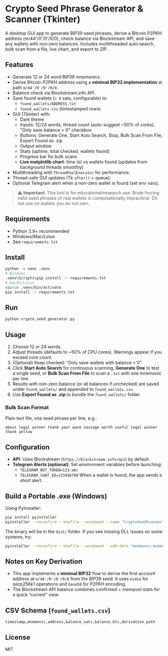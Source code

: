 # Crypto Seed Phrase Generator & Scanner (Tkinter)

A desktop GUI app to generate BIP39 seed phrases, derive a Bitcoin P2PKH address (m/44'/0'/0'/0/0), check balance via Blockstream API, and save any wallets with non‑zero balances. Includes multithreaded auto‑search, bulk scan from a file, live chart, and export to ZIP.

## Features
- Generate 12 or 24 word BIP39 mnemonics.
- Derive Bitcoin P2PKH address using a **minimal BIP32 implementation** at path `m/44'/0'/0'/0/0`.
- Balance check via Blockstream.info API.
- Save found wallets (`> 0` sats, configurable) to:
  - `found_wallets/ADDRESS.txt`
  - `found_wallets.csv` (timestamped rows)
- GUI (Tkinter) with:
  - Dark theme
  - Inputs: 12/24 words, thread count (auto-suggest ~50% of cores), "Only save balance > 0" checkbox
  - Buttons: Generate One, Start Auto Search, Stop, Bulk Scan From File, Export Found as .zip
  - Output window
  - Stats (uptime, total checked, wallets found)
  - Progress bar for bulk scans
  - **Live matplotlib chart**: time (s) vs wallets found (updates from background threads smoothly)
- Multithreading with `ThreadPoolExecutor` for performance.
- Thread-safe GUI updates (Tk `after()` + queue).
- Optional Telegram alert when a non-zero wallet is found (set env vars).

> ⚠️ **Important**: This tool is for educational/research use. Brute forcing valid seed phrases of real wallets is computationally impractical. Do not use on wallets you do not own.

## Requirements
- Python 3.9+ recommended
- Windows/Mac/Linux
- See `requirements.txt`

## Install
```bash
python -m venv .venv
# Windows
.venv\Scripts\pip install -r requirements.txt
# macOS/Linux
source .venv/bin/activate
pip install -r requirements.txt
```

## Run
```bash
python crypto_seed_generator.py
```

## Usage
1. Choose 12 or 24 words.
2. Adjust threads (defaults to ~50% of CPU cores). Warnings appear if you exceed core count.
3. (Optional) Keep checked: “Only save wallets with balance > 0”.
4. Click **Start Auto Search** for continuous scanning, **Generate One** to test a single seed, or **Bulk Scan From File** to scan a `.txt` with one mnemonic per line.
5. Results with non-zero balance (or all balances if unchecked) are saved under `found_wallets/` and appended to `found_wallets.csv`.
6. Use **Export Found as .zip** to bundle the `found_wallets/` folder.

### Bulk Scan Format
Plain text file, one seed phrase per line, e.g.:
```
about legal winner thank year wave sausage worth useful legal winner thank yellow
```

## Configuration
- **API**: Uses Blockstream (`https://blockstream.info/api`) by default.
- **Telegram Alerts (optional)**: Set environment variables before launching:
  - `TELEGRAM_BOT_TOKEN=123:abc`
  - `TELEGRAM_CHAT_ID=123456789`
When a wallet is found, the app sends a short alert.

## Build a Portable .exe (Windows)
Using PyInstaller:
```bash
pip install pyinstaller
pyinstaller --noconfirm --onefile --windowed --name "CryptoSeedScanner" crypto_seed_generator.py
```
The binary will be in the `dist/` folder. If you see missing DLL issues on some systems, try:
```bash
pyinstaller --noconfirm --onefile --windowed --add-data "mnemonic;mnemonic" crypto_seed_generator.py
```

## Notes on Key Derivation
- This app implements a **minimal BIP32** flow to derive the first account address at `m/44'/0'/0'/0/0` from the BIP39 seed. It uses `ecdsa` for secp256k1 operations and `base58` for P2PKH encoding.
- The Blockstream API balance combines confirmed + mempool stats for a quick “current” view.

## CSV Schema (`found_wallets.csv`)
```
timestamp,mnemonic,address,balance_sats,balance_btc,derivation_path
```

## License
MIT
